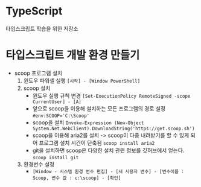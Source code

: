 # TypeScript
타입스크립트 학습을 위한 저장소

# 타입스크립트 개발 환경 만들기
- scoop 프로그램 설치
  1. 윈도우 파워셸 실행 ```[시작] - [Window PowerShell]```
  2. scoop 설치
     - 윈도우 실행 규칙 변경
     ```[Set-ExecutionPolicy RemoteSigned -scope CurrentUser] - [A]```
     - 앞으로 scoop을 이용해 설치하는 모든 프로그램의 경로 설정
     ```#env:SCOOP='C:\Scoop'```
     - scoop을 설치
     ```Invoke-Expression (New-Object System.Net.WebClient).DownloadString('https://get.scoop.sh')```
     - scoop을 이용해 aria2를 설치 -> scoop이 다중 내려받기를 할 수 있게 되어 프로그램 설치 시간이 단축됨
     ```scoop install aria2```
     - git을 설치하면 scoop은 다양한 설치 관련 정보를 깃허브에서 얻는다.
     ```scoop install git```
  3. 환경변수 설정
     - ```[Window - 시스템 환경 변수 편집] - [새 사용자 변수] - [변수이름 : Scoop, 변수 값 : c:\scoop] - [확인]```

